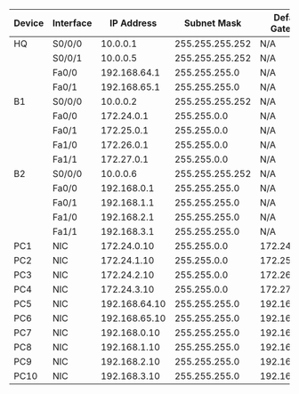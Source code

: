 | Device | Interface | IP Address     | Subnet Mask     | Default Gateway |
|--------|-----------|----------------|-----------------|-----------------|
| HQ     | S0/0/0    | 10.0.0.1       | 255.255.255.252 | N/A             |
|        | S0/0/1    | 10.0.0.5       | 255.255.255.252 | N/A             |
|        | Fa0/0     | 192.168.64.1   | 255.255.255.0   | N/A             |
|        | Fa0/1     | 192.168.65.1   | 255.255.255.0   | N/A             |
| B1     | S0/0/0    | 10.0.0.2       | 255.255.255.252 | N/A             |
|        | Fa0/0     | 172.24.0.1     | 255.255.0.0     | N/A             |
|        | Fa0/1     | 172.25.0.1     | 255.255.0.0     | N/A             |
|        | Fa1/0     | 172.26.0.1     | 255.255.0.0     | N/A             |
|        | Fa1/1     | 172.27.0.1     | 255.255.0.0     | N/A             |
| B2     | S0/0/0    | 10.0.0.6       | 255.255.255.252 | N/A             |
|        | Fa0/0     | 192.168.0.1    | 255.255.255.0   | N/A             |
|        | Fa0/1     | 192.168.1.1    | 255.255.255.0   | N/A             |
|        | Fa1/0     | 192.168.2.1    | 255.255.255.0   | N/A             |
|        | Fa1/1     | 192.168.3.1    | 255.255.255.0   | N/A             |
| PC1    | NIC       | 172.24.0.10    | 255.255.0.0     | 172.24.0.1      |
| PC2    | NIC       | 172.24.1.10    | 255.255.0.0     | 172.25.0.1      |
| PC3    | NIC       | 172.24.2.10    | 255.255.0.0     | 172.26.0.1      |
| PC4    | NIC       | 172.24.3.10    | 255.255.0.0     | 172.27.0.1      |
| PC5    | NIC       | 192.168.64.10  | 255.255.255.0   | 192.168.64.1    |
| PC6    | NIC       | 192.168.65.10  | 255.255.255.0   | 192.168.65.1    |
| PC7    | NIC       | 192.168.0.10   | 255.255.255.0   | 192.168.0.1     |
| PC8    | NIC       | 192.168.1.10   | 255.255.255.0   | 192.168.1.1     |
| PC9    | NIC       | 192.168.2.10   | 255.255.255.0   | 192.168.2.1     |
| PC10   | NIC       | 192.168.3.10   | 255.255.255.0   | 192.168.3.1     |
